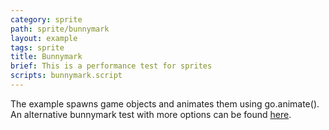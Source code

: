 ```yaml
---
category: sprite
path: sprite/bunnymark
layout: example
tags: sprite
title: Bunnymark
brief: This is a performance test for sprites
scripts: bunnymark.script
---
```


The example spawns game objects and animates them using go.animate(). An alternative bunnymark test with more options can be found [here](https://github.com/britzl/defold-bunnymark).

